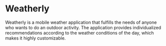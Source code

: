 # Weatherly

Weatherly is a mobile weather application that fulfills the needs of anyone who wants to 
do an outdoor activity. The application provides individualized recommendations according to 
the weather conditions of the day, which makes it highly customizable.